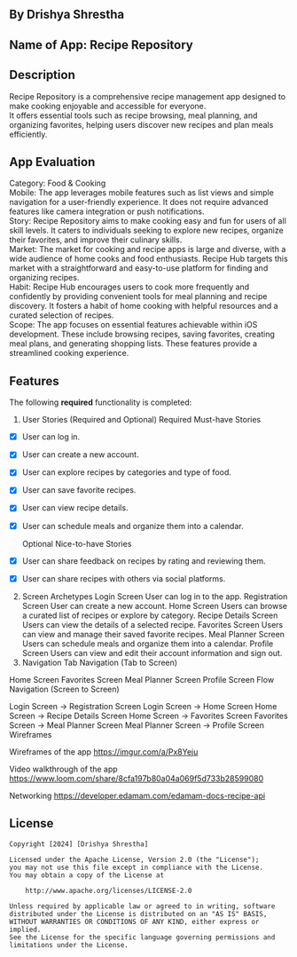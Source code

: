 ## By Drishya Shrestha
## Name of App: Recipe Repository


## Description
Recipe Repository is a comprehensive recipe management app designed to make cooking enjoyable and accessible for everyone.  </br>
It offers essential tools such as recipe browsing, meal planning, and organizing favorites, helping users discover new recipes and plan meals efficiently. </br>


## App Evaluation
Category: Food & Cooking </br>
Mobile: The app leverages mobile features such as list views and simple navigation for a user-friendly experience. It does not require advanced features like camera integration or push notifications.</br>
Story: Recipe Repository aims to make cooking easy and fun for users of all skill levels. It caters to individuals seeking to explore new recipes, organize their favorites, and improve their culinary skills.</br>
Market: The market for cooking and recipe apps is large and diverse, with a wide audience of home cooks and food enthusiasts. Recipe Hub targets this market with a straightforward and easy-to-use platform for finding and organizing recipes.</br>
Habit: Recipe Hub encourages users to cook more frequently and confidently by providing convenient tools for meal planning and recipe discovery. It fosters a habit of home cooking with helpful resources and a curated selection of recipes.</br>
Scope: The app focuses on essential features achievable within iOS development. These include browsing recipes, saving favorites, creating meal plans, and generating shopping lists. These features provide a streamlined cooking experience.</br>

##  Features

The following **required** functionality is completed:


1. User Stories (Required and Optional)
Required Must-have Stories

- [X] User can log in.
- [X] User can create a new account.
- [X] User can explore recipes by categories and type of food.
- [X] User can save favorite recipes.
- [X] User can view recipe details.
- [X] User can schedule meals and organize them into a calendar.

  Optional Nice-to-have Stories

- [X] User can share feedback on recipes by rating and reviewing them.
- [X] User can share recipes with others via social platforms.
 
2. Screen Archetypes
Login Screen
User can log in to the app.
Registration Screen
User can create a new account.
Home Screen
Users can browse a curated list of recipes or explore by category.
Recipe Details Screen
Users can view the details of a selected recipe.
Favorites Screen
Users can view and manage their saved favorite recipes.
Meal Planner Screen
Users can schedule meals and organize them into a calendar.
Profile Screen
Users can view and edit their account information and sign out.
3. Navigation
Tab Navigation (Tab to Screen)

Home Screen
Favorites Screen
Meal Planner Screen
Profile Screen
Flow Navigation (Screen to Screen)

Login Screen → Registration Screen
Login Screen → Home Screen
Home Screen → Recipe Details Screen
Home Screen → Favorites Screen
Favorites Screen → Meal Planner Screen
Meal Planner Screen → Profile Screen
Wireframes

Wireframes of the app
https://imgur.com/a/Px8Yeju


Video walkthrough of the app
https://www.loom.com/share/8cfa197b80a04a069f5d733b28599080


Networking
https://developer.edamam.com/edamam-docs-recipe-api


## License

    Copyright [2024] [Drishya Shrestha]

    Licensed under the Apache License, Version 2.0 (the "License");
    you may not use this file except in compliance with the License.
    You may obtain a copy of the License at

        http://www.apache.org/licenses/LICENSE-2.0

    Unless required by applicable law or agreed to in writing, software
    distributed under the License is distributed on an "AS IS" BASIS,
    WITHOUT WARRANTIES OR CONDITIONS OF ANY KIND, either express or implied.
    See the License for the specific language governing permissions and
    limitations under the License.
